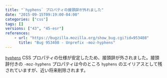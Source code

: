 ```yaml
---
title: "`hyphens` プロパティの接頭辞が外れました"
date: "2015-09-15T09:19:00-04:00"
categories: ["css"]
tags: []
versions: ["43", "45-esr"]
references:
    - url: "https://bugzilla.mozilla.org/show_bug.cgi?id=953408"
      title: "Bug 953408 - Unprefix -moz-hyphens"
---
```

[`hyphens`](https://developer.mozilla.org/docs/Web/CSS/hyphens) CSS プロパティの仕様が安定したため、接頭辞が外されました。接頭辞付きの `-moz-hyphens` プロパティは今のところ `hyphens` のエイリアスとして残されていますが、近い将来削除されます。

